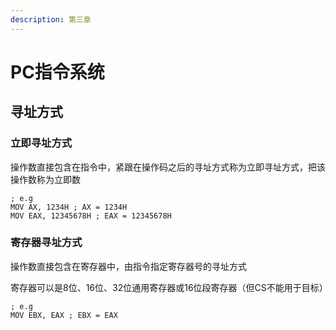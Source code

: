 ```yaml
---
description: 第三章
---
```


# PC指令系统

## 寻址方式

### 立即寻址方式

操作数直接包含在指令中，紧跟在操作码之后的寻址方式称为立即寻址方式，把该操作数称为立即数

```armasm
; e.g
MOV AX, 1234H ; AX = 1234H
MOV EAX, 12345678H ; EAX = 12345678H
```

### 寄存器寻址方式

操作数直接包含在寄存器中，由指令指定寄存器号的寻址方式

寄存器可以是8位、16位、32位通用寄存器或16位段寄存器（但CS不能用于目标）

```armasm
; e.g
MOV EBX, EAX ; EBX = EAX

```
